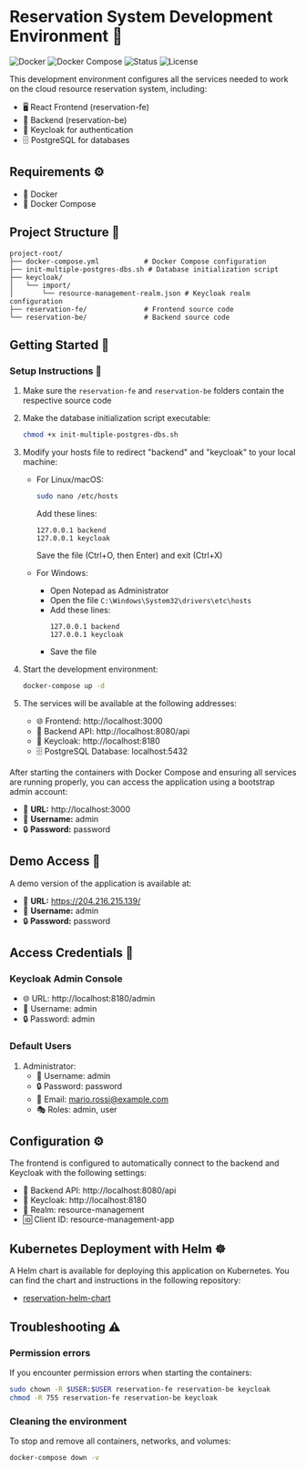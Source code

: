 # Reservation System Development Environment 🚀

![Docker](https://img.shields.io/badge/Docker-required-blue?logo=docker)
![Docker Compose](https://img.shields.io/badge/Docker_Compose-required-blue?logo=docker)
![Status](https://img.shields.io/badge/Status-Development-yellow)
![License](https://img.shields.io/badge/License-MIT-green)

This development environment configures all the services needed to work on the cloud resource reservation system, including:
- 🖥️ React Frontend (reservation-fe)
- 🔌 Backend (reservation-be)
- 🔑 Keycloak for authentication
- 🗄️ PostgreSQL for databases

## Requirements ⚙️

- 🐳 Docker
- 🔄 Docker Compose

## Project Structure 📂

```
project-root/
├── docker-compose.yml           # Docker Compose configuration
├── init-multiple-postgres-dbs.sh # Database initialization script
├── keycloak/
│   └── import/
│       └── resource-management-realm.json # Keycloak realm configuration
├── reservation-fe/              # Frontend source code
└── reservation-be/              # Backend source code
```

## Getting Started 🚦

### Setup Instructions 📝

1. Make sure the `reservation-fe` and `reservation-be` folders contain the respective source code
2. Make the database initialization script executable:
   ```bash
   chmod +x init-multiple-postgres-dbs.sh
   ```
3. Modify your hosts file to redirect "backend" and "keycloak" to your local machine:
   - For Linux/macOS:
     ```bash
     sudo nano /etc/hosts
     ```
     Add these lines:
     ```
     127.0.0.1 backend
     127.0.0.1 keycloak
     ```
     Save the file (Ctrl+O, then Enter) and exit (Ctrl+X)
     
   - For Windows:
     - Open Notepad as Administrator
     - Open the file `C:\Windows\System32\drivers\etc\hosts`
     - Add these lines:
       ```
       127.0.0.1 backend
       127.0.0.1 keycloak
       ```
     - Save the file
     
4. Start the development environment:
   ```bash
   docker-compose up -d
   ```
5. The services will be available at the following addresses:
   - 🌐 Frontend: http://localhost:3000
   - 🔌 Backend API: http://localhost:8080/api
   - 🔑 Keycloak: http://localhost:8180
   - 🗄️ PostgreSQL Database: localhost:5432

After starting the containers with Docker Compose and ensuring all services are running properly, you can access the application using a bootstrap admin account:

- 🔗 **URL:** http://localhost:3000
- 👤 **Username:** admin
- 🔒 **Password:** password
  
## Demo Access 🌟

A demo version of the application is available at:
- 🔗 **URL:** https://204.216.215.139/
- 👤 **Username:** admin
- 🔒 **Password:** password

## Access Credentials 🔐

### Keycloak Admin Console
- 🌐 URL: http://localhost:8180/admin
- 👤 Username: admin
- 🔒 Password: admin

### Default Users
1. Administrator:
   - 👤 Username: admin
   - 🔒 Password: password
   - 📧 Email: mario.rossi@example.com
   - 🎭 Roles: admin, user

## Configuration ⚙️

The frontend is configured to automatically connect to the backend and Keycloak with the following settings:
- 🔌 Backend API: http://localhost:8080/api
- 🔑 Keycloak: http://localhost:8180
- 🏰 Realm: resource-management
- 🆔 Client ID: resource-management-app

## Kubernetes Deployment with Helm ☸️

A Helm chart is available for deploying this application on Kubernetes. You can find the chart and instructions in the following repository:

- [reservation-helm-chart](https://github.com/giovannimirarchi420/reservation-helm-chart)

## Troubleshooting ⚠️

### Permission errors
If you encounter permission errors when starting the containers:
```bash
sudo chown -R $USER:$USER reservation-fe reservation-be keycloak
chmod -R 755 reservation-fe reservation-be keycloak
```

### Cleaning the environment
To stop and remove all containers, networks, and volumes:
```bash
docker-compose down -v
```
